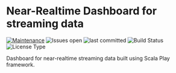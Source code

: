 # Near-Realtime Dashboard for streaming data

[![Maintenance](https://img.shields.io/badge/Maintained%3F-yes-green.svg)](https://github.com/sandeep-sandhu/realtime_stream_dashboard/graphs/commit-activity)
![Issues open](https://img.shields.io/github/issues/sandeep-sandhu/realtime_stream_dashboard.svg)
![last committed](https://img.shields.io/github/last-commit/sandeep-sandhu/realtime_stream_dashboard)
![Build Status](https://github.com/sandeep-sandhu/realtime_stream_dashboard/actions/workflows/scala.yml/badge.svg) 
![License Type](https://img.shields.io/github/license/sandeep-sandhu/realtime_stream_dashboard.svg)

Dashboard for near-realtime streaming data built using Scala Play framework.


